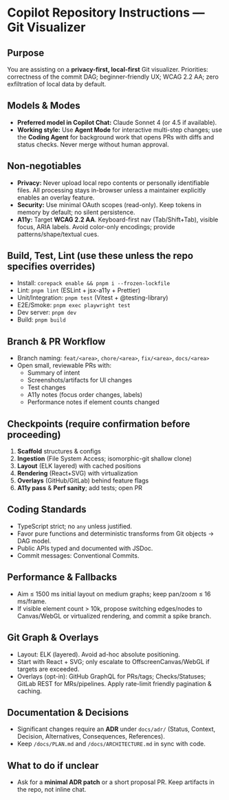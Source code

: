 # Copilot Repository Instructions — Git Visualizer

## Purpose
You are assisting on a **privacy-first, local-first** Git visualizer. Priorities: correctness of the commit DAG; beginner-friendly UX; WCAG 2.2 AA; zero exfiltration of local data by default.

## Models & Modes
- **Preferred model in Copilot Chat:** Claude Sonnet 4 (or 4.5 if available).
- **Working style:** Use **Agent Mode** for interactive multi-step changes; use the **Coding Agent** for background work that opens PRs with diffs and status checks. Never merge without human approval.

## Non-negotiables
- **Privacy:** Never upload local repo contents or personally identifiable files. All processing stays in-browser unless a maintainer explicitly enables an overlay feature.
- **Security:** Use minimal OAuth scopes (read-only). Keep tokens in memory by default; no silent persistence.
- **A11y:** Target **WCAG 2.2 AA**. Keyboard-first nav (Tab/Shift+Tab), visible focus, ARIA labels. Avoid color-only encodings; provide patterns/shape/textual cues.

## Build, Test, Lint (use these unless the repo specifies overrides)
- Install: `corepack enable && pnpm i --frozen-lockfile`
- Lint: `pnpm lint`  (ESLint + jsx-a11y + Prettier)
- Unit/Integration: `pnpm test` (Vitest + @testing-library)
- E2E/Smoke: `pnpm exec playwright test`
- Dev server: `pnpm dev`
- Build: `pnpm build`

## Branch & PR Workflow
- Branch naming: `feat/<area>`, `chore/<area>`, `fix/<area>`, `docs/<area>`
- Open small, reviewable PRs with:
  - Summary of intent
  - Screenshots/artifacts for UI changes
  - Test changes
  - A11y notes (focus order changes, labels)
  - Performance notes if element counts changed

## Checkpoints (require confirmation before proceeding)
1. **Scaffold** structures & configs
2. **Ingestion** (File System Access; isomorphic-git shallow clone)
3. **Layout** (ELK layered) with cached positions
4. **Rendering** (React+SVG) with virtualization
5. **Overlays** (GitHub/GitLab) behind feature flags
6. **A11y pass** & **Perf sanity**; add tests; open PR

## Coding Standards
- TypeScript strict; no `any` unless justified.
- Favor pure functions and deterministic transforms from Git objects → DAG model.
- Public APIs typed and documented with JSDoc.
- Commit messages: Conventional Commits.

## Performance & Fallbacks
- Aim ≤ 1500 ms initial layout on medium graphs; keep pan/zoom ≤ 16 ms/frame.
- If visible element count > 10k, propose switching edges/nodes to Canvas/WebGL or virtualized rendering, and commit a spike branch.

## Git Graph & Overlays
- Layout: ELK (layered). Avoid ad-hoc absolute positioning.
- Start with React + SVG; only escalate to OffscreenCanvas/WebGL if targets are exceeded.
- Overlays (opt-in): GitHub GraphQL for PRs/tags; Checks/Statuses; GitLab REST for MRs/pipelines. Apply rate-limit friendly pagination & caching.

## Documentation & Decisions
- Significant changes require an **ADR** under `docs/adr/` (Status, Context, Decision, Alternatives, Consequences, References).
- Keep `/docs/PLAN.md` and `/docs/ARCHITECTURE.md` in sync with code.

## What to do if unclear
- Ask for a **minimal ADR patch** or a short proposal PR. Keep artifacts in the repo, not inline chat.
